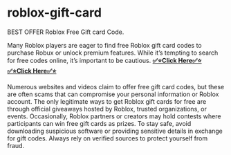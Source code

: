 # roblox-gift-card
BEST OFFER Roblox Free Gift card Code.


Many Roblox players are eager to find free Roblox gift card codes to purchase Robux or unlock premium features. While it’s tempting to search for free codes online, it’s important to be cautious. 
**[✅⭐Click Here✅⭐](https://tinyurl.com/23scuhpv)**
**[✅⭐Click Here✅⭐](https://tinyurl.com/23scuhpv)**


Numerous websites and videos claim to offer free gift card codes, but these are often scams that can compromise your personal information or Roblox account. The only legitimate ways to get Roblox gift cards for free are through official giveaways hosted by Roblox, trusted organizations, or events. Occasionally, Roblox partners or creators may hold contests where participants can win free gift cards as prizes. To stay safe, avoid downloading suspicious software or providing sensitive details in exchange for gift codes. Always rely on verified sources to protect yourself from fraud.
